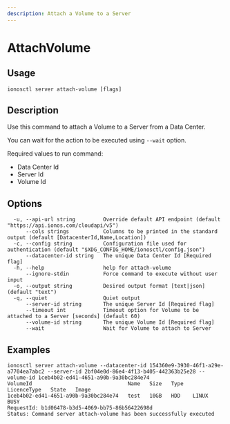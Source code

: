 ```yaml
---
description: Attach a Volume to a Server
---
```


# AttachVolume

## Usage

```text
ionosctl server attach-volume [flags]
```

## Description

Use this command to attach a Volume to a Server from a Data Center.

You can wait for the action to be executed using `--wait` option.

Required values to run command:

* Data Center Id
* Server Id
* Volume Id

## Options

```text
  -u, --api-url string         Override default API endpoint (default "https://api.ionos.com/cloudapi/v5")
      --cols strings           Columns to be printed in the standard output (default [DatacenterId,Name,Location])
  -c, --config string          Configuration file used for authentication (default "$XDG_CONFIG_HOME/ionosctl/config.json")
      --datacenter-id string   The unique Data Center Id [Required flag]
  -h, --help                   help for attach-volume
      --ignore-stdin           Force command to execute without user input
  -o, --output string          Desired output format [text|json] (default "text")
  -q, --quiet                  Quiet output
      --server-id string       The unique Server Id [Required flag]
      --timeout int            Timeout option for Volume to be attached to a Server [seconds] (default 60)
      --volume-id string       The unique Volume Id [Required flag]
      --wait                   Wait for Volume to attach to Server
```

## Examples

```text
ionosctl server attach-volume --datacenter-id 154360e9-3930-46f1-a29e-a7704ea7abc2 --server-id 2bf04e0d-86e4-4f13-b405-442363b25e28 --volume-id 1ceb4b02-ed41-4651-a90b-9a30bc284e74 
VolumeId                               Name   Size   Type   LicenceType   State   Image
1ceb4b02-ed41-4651-a90b-9a30bc284e74   test   10GB   HDD    LINUX         BUSY    
RequestId: b1d06478-b3d5-4069-bb75-86b56422698d
Status: Command server attach-volume has been successfully executed
```

